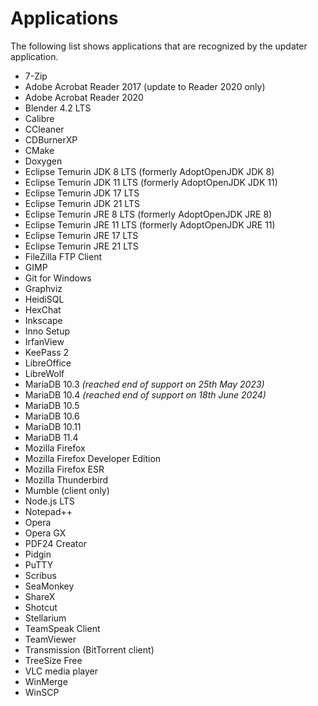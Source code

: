 # Applications

The following list shows applications that are recognized by the updater
application.

* 7-Zip
* Adobe Acrobat Reader 2017 (update to Reader 2020 only)
* Adobe Acrobat Reader 2020
* Blender 4.2 LTS
* Calibre
* CCleaner
* CDBurnerXP
* CMake
* Doxygen
* Eclipse Temurin JDK 8 LTS (formerly AdoptOpenJDK JDK 8)
* Eclipse Temurin JDK 11 LTS (formerly AdoptOpenJDK JDK 11)
* Eclipse Temurin JDK 17 LTS
* Eclipse Temurin JDK 21 LTS
* Eclipse Temurin JRE 8 LTS (formerly AdoptOpenJDK JRE 8)
* Eclipse Temurin JRE 11 LTS (formerly AdoptOpenJDK JRE 11)
* Eclipse Temurin JRE 17 LTS
* Eclipse Temurin JRE 21 LTS
* FileZilla FTP Client
* GIMP
* Git for Windows
* Graphviz
* HeidiSQL
* HexChat
* Inkscape
* Inno Setup
* IrfanView
* KeePass 2
* LibreOffice
* LibreWolf
* MariaDB 10.3 _(reached end of support on 25th May 2023)_
* MariaDB 10.4 _(reached end of support on 18th June 2024)_
* MariaDB 10.5
* MariaDB 10.6
* MariaDB 10.11
* MariaDB 11.4
* Mozilla Firefox
* Mozilla Firefox Developer Edition
* Mozilla Firefox ESR
* Mozilla Thunderbird
* Mumble (client only)
* Node.js LTS
* Notepad++
* Opera
* Opera GX
* PDF24 Creator
* Pidgin
* PuTTY
* Scribus
* SeaMonkey
* ShareX
* Shotcut
* Stellarium
* TeamSpeak Client
* TeamViewer
* Transmission (BitTorrent client)
* TreeSize Free
* VLC media player
* WinMerge
* WinSCP

